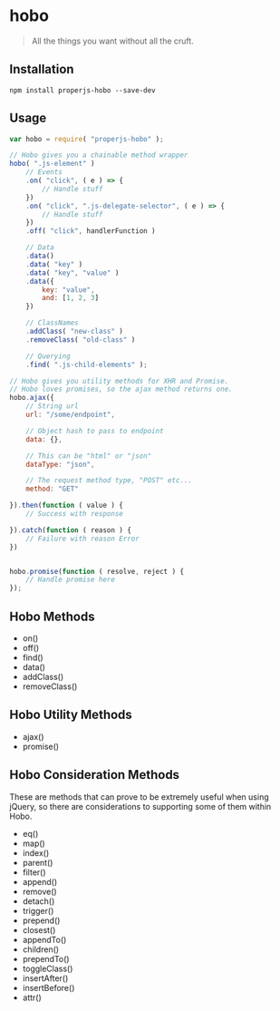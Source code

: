 hobo
====

> All the things you want without all the cruft.



## Installation

```shell
npm install properjs-hobo --save-dev
```


## Usage
```javascript
var hobo = require( "properjs-hobo" );

// Hobo gives you a chainable method wrapper
hobo( ".js-element" )
    // Events
    .on( "click", ( e ) => {
        // Handle stuff
    })
    .on( "click", ".js-delegate-selector", ( e ) => {
        // Handle stuff
    })
    .off( "click", handlerFunction )

    // Data
    .data()
    .data( "key" )
    .data( "key", "value" )
    .data({
        key: "value",
        and: [1, 2, 3]
    })

    // ClassNames
    .addClass( "new-class" )
    .removeClass( "old-class" )

    // Querying
    .find( ".js-child-elements" );

// Hobo gives you utility methods for XHR and Promise.
// Hobo loves promises, so the ajax method returns one.
hobo.ajax({
    // String url
    url: "/some/endpoint",

    // Object hash to pass to endpoint
    data: {},

    // This can be "html" or "json"
    dataType: "json",

    // The request method type, "POST" etc...
    method: "GET"

}).then(function ( value ) {
    // Success with response

}).catch(function ( reason ) {
    // Failure with reason Error
})


hobo.promise(function ( resolve, reject ) {
    // Handle promise here
});
```



## Hobo Methods
- on()
- off()
- find()
- data()
- addClass()
- removeClass()



## Hobo Utility Methods
- ajax()
- promise()



## Hobo Consideration Methods
These are methods that can prove to be extremely useful when using jQuery, so there are considerations to supporting some of them within Hobo.

- eq()
- map()
- index()
- parent()
- filter()
- append()
- remove()
- detach()
- trigger()
- prepend()
- closest()
- appendTo()
- children()
- prependTo()
- toggleClass()
- insertAfter()
- insertBefore()
- attr()